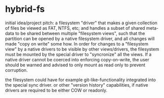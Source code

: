 # hybrid-fs
initial idea/project pitch: a filesystem "driver" that makes a given collection of files be viewed as FAT, NTFS, etc; and handles a subset of shared meta-data to be shared between multiple "filesystem views", such that the partition can be opened by a native filesystem driver, and all changes will made "copy on write" some how. In order for changes to a "filesystem view" by a native drivers to be visible by other views/drivers, the filesystem must be mounted by the special driver to "syncronize" all the views. If a native driver cannot be coerced into enforcing copy-on-write, the user should be warned and advised to only mount as read only to prevent corruption.

the filesystem could have for example git-like-functionality integrated into the special sync driver. or other "version history" capabilities, if native drivers are required to be either COW or readonly.
